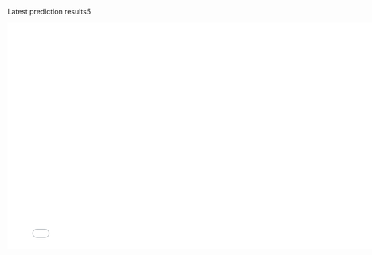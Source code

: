 Latest prediction results5

<iframe frameborder="no" border="0" marginwidth="0" marginheight="0"
        src="slideshow.html" width="787" height="454" alt="Model predictions"/>

When module parameters change, they will be archived to a new page

